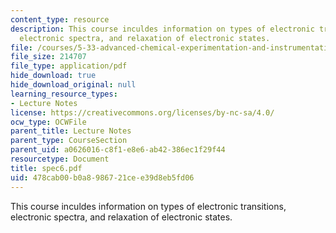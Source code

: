 ```yaml
---
content_type: resource
description: This course inculdes information on types of electronic transitions,
  electronic spectra, and relaxation of electronic states.
file: /courses/5-33-advanced-chemical-experimentation-and-instrumentation-fall-2007/478cab00b0a8986721cee39d8eb5fd06_spec6.pdf
file_size: 214707
file_type: application/pdf
hide_download: true
hide_download_original: null
learning_resource_types:
- Lecture Notes
license: https://creativecommons.org/licenses/by-nc-sa/4.0/
ocw_type: OCWFile
parent_title: Lecture Notes
parent_type: CourseSection
parent_uid: a0626016-c8f1-e8e6-ab42-386ec1f29f44
resourcetype: Document
title: spec6.pdf
uid: 478cab00-b0a8-9867-21ce-e39d8eb5fd06
---
```

This course inculdes information on types of electronic transitions, electronic spectra, and relaxation of electronic states.